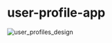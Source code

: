 # user-profile-app
![user_profiles_design](https://user-images.githubusercontent.com/48471743/212714530-a484c02d-4cde-4df2-ac43-1a4c9efc99dc.png)
